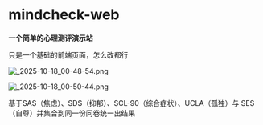 # mindcheck-web
**一个简单的心理测评演示站**

只是一个基础的前端页面，怎么改都行

![_2025-10-18_00-48-54.png](https://img.skana.cn/img/1760719745220__2025-10-18_00-48-54.png)

![_2025-10-18_00-50-44.png](https://img.skana.cn/img/1760719848559__2025-10-18_00-50-44.png)

基于SAS（焦虑）、SDS（抑郁）、SCL-90（综合症状）、UCLA（孤独）与 SES（自尊）并集合到同一份问卷统一出结果
